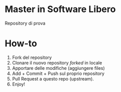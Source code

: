 # Master in Software Libero
Repository di prova

# How-to
1. Fork del repository
2. Clonare il nuovo repository *forked* in locale
3. Apportare delle modifiche (aggiungere files)
4. Add + Commit + Push sul proprio repository
5. Pull Request a questo repo (upstream).
6. Enjoy!
